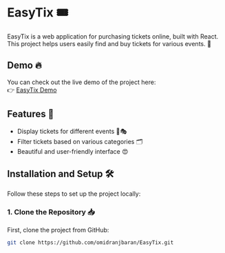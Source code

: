 # EasyTix 🎟️

EasyTix is a web application for purchasing tickets online, built with React. This project helps users easily find and buy tickets for various events. 🚀

## Demo 🔥

You can check out the live demo of the project here:  
👉 [EasyTix Demo](https://omidranjbaran.github.io/EasyTix)

## Features 🌟

- Display tickets for different events 🎤🎭
- Filter tickets based on various categories 🗂️
- Beautiful and user-friendly interface 😍

## Installation and Setup 🛠️

Follow these steps to set up the project locally:

### 1. Clone the Repository 📥

First, clone the project from GitHub:

```bash
git clone https://github.com/omidranjbaran/EasyTix.git
